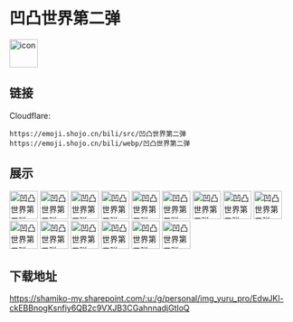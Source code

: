 # 凹凸世界第二弹
<img src="https://emoji.shojo.cn/bili/src/凹凸世界第二弹/icon.png" width="50" height="50" alt="icon">

## 链接
Cloudflare:
```
https://emoji.shojo.cn/bili/src/凹凸世界第二弹
https://emoji.shojo.cn/bili/webp/凹凸世界第二弹
```
## 展示
<img src="https://emoji.shojo.cn/bili/src/凹凸世界第二弹/凹凸世界第二弹-GKD.png" width="50" height="50" alt="凹凸世界第二弹-GKD">
<img src="https://emoji.shojo.cn/bili/src/凹凸世界第二弹/凹凸世界第二弹-不可以噢.png" width="50" height="50" alt="凹凸世界第二弹-不可以噢">
<img src="https://emoji.shojo.cn/bili/src/凹凸世界第二弹/凹凸世界第二弹-差不多得了.png" width="50" height="50" alt="凹凸世界第二弹-差不多得了">
<img src="https://emoji.shojo.cn/bili/src/凹凸世界第二弹/凹凸世界第二弹-超凶.png" width="50" height="50" alt="凹凸世界第二弹-超凶">
<img src="https://emoji.shojo.cn/bili/src/凹凸世界第二弹/凹凸世界第二弹-吃糖.png" width="50" height="50" alt="凹凸世界第二弹-吃糖">
<img src="https://emoji.shojo.cn/bili/src/凹凸世界第二弹/凹凸世界第二弹-冲呀.png" width="50" height="50" alt="凹凸世界第二弹-冲呀">
<img src="https://emoji.shojo.cn/bili/src/凹凸世界第二弹/凹凸世界第二弹-催更.png" width="50" height="50" alt="凹凸世界第二弹-催更">
<img src="https://emoji.shojo.cn/bili/src/凹凸世界第二弹/凹凸世界第二弹-诶嘿嘿.png" width="50" height="50" alt="凹凸世界第二弹-诶嘿嘿">
<img src="https://emoji.shojo.cn/bili/src/凹凸世界第二弹/凹凸世界第二弹-好耶.png" width="50" height="50" alt="凹凸世界第二弹-好耶">
<img src="https://emoji.shojo.cn/bili/src/凹凸世界第二弹/凹凸世界第二弹-哼.png" width="50" height="50" alt="凹凸世界第二弹-哼">
<img src="https://emoji.shojo.cn/bili/src/凹凸世界第二弹/凹凸世界第二弹-哭哭.png" width="50" height="50" alt="凹凸世界第二弹-哭哭">
<img src="https://emoji.shojo.cn/bili/src/凹凸世界第二弹/凹凸世界第二弹-来了.png" width="50" height="50" alt="凹凸世界第二弹-来了">
<img src="https://emoji.shojo.cn/bili/src/凹凸世界第二弹/凹凸世界第二弹-拿来吧你.png" width="50" height="50" alt="凹凸世界第二弹-拿来吧你">
<img src="https://emoji.shojo.cn/bili/src/凹凸世界第二弹/凹凸世界第二弹-问号.png" width="50" height="50" alt="凹凸世界第二弹-问号">
<img src="https://emoji.shojo.cn/bili/src/凹凸世界第二弹/凹凸世界第二弹-我忍.png" width="50" height="50" alt="凹凸世界第二弹-我忍">

## 下载地址

https://shamiko-my.sharepoint.com/:u:/g/personal/img_yuru_pro/EdwJKl-ckEBBnogKsnfiy6QB2c9VXJB3CGahnnadjGtloQ